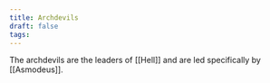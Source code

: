 ```yaml
---
title: Archdevils
draft: false
tags:
---
```

The archdevils are the leaders of [[Hell]] and are led specifically by [[Asmodeus]]. 